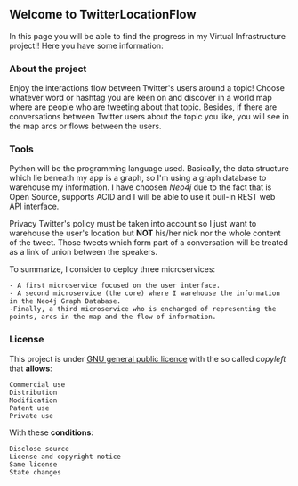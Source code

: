 ## Welcome to TwitterLocationFlow

In this page you will be able to find the progress in my Virtual Infrastructure project!! Here you have some information:

### About the project

Enjoy the interactions flow between Twitter's users around a topic! Choose whatever word or hashtag you are keen on and discover in a world map where are people who are tweeting about that topic. Besides, if there are conversations between Twitter users about the topic you like, you will see in the map arcs or flows between the users.

### Tools
Python will be the programming language used. Basically, the data structure which lie beneath my app is a graph, so I'm using a graph database to warehouse my information. I have choosen *Neo4j* due to the fact that is Open Source, supports ACID and I will be able to use it buil-in REST web API interface.  

Privacy Twitter's policy must be taken into account so I just want to warehouse the user's location but **NOT** his/her nick nor the whole content of the tweet. Those tweets which form part of a conversation will be treated as a link of union between the speakers.  

To summarize, I consider to deploy three microservices:   

	- A first microservice focused on the user interface.  
	- A second microservice (the core) where I warehouse the information in the Neo4j Graph Database.  
	-Finally, a third microservice who is encharged of representing the points, arcs in the map and the flow of information.  
 
### License

This project is under [GNU general public licence](https://choosealicense.com/licenses/gpl-3.0/) with the so called _copyleft_ that **allows**:

    Commercial use
    Distribution
    Modification
    Patent use
    Private use

With these **conditions**:

    Disclose source
    License and copyright notice
    Same license
    State changes

